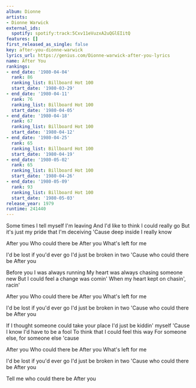 ```yaml
---
album: Dionne
artists:
- Dionne Warwick
external_ids:
  spotify: spotify:track:5Cxv11eVuzxA2uQGlEIitQ
features: []
first_released_as_single: false
key: after-you-dionne-warwick
lyrics_url: https://genius.com/Dionne-warwick-after-you-lyrics
name: After You
rankings:
- end_date: '1980-04-04'
  rank: 86
  ranking_list: Billboard Hot 100
  start_date: '1980-03-29'
- end_date: '1980-04-11'
  rank: 76
  ranking_list: Billboard Hot 100
  start_date: '1980-04-05'
- end_date: '1980-04-18'
  rank: 67
  ranking_list: Billboard Hot 100
  start_date: '1980-04-12'
- end_date: '1980-04-25'
  rank: 65
  ranking_list: Billboard Hot 100
  start_date: '1980-04-19'
- end_date: '1980-05-02'
  rank: 65
  ranking_list: Billboard Hot 100
  start_date: '1980-04-26'
- end_date: '1980-05-09'
  rank: 93
  ranking_list: Billboard Hot 100
  start_date: '1980-05-03'
release_year: 1979
runtime: 241440
---
```

Some times I tell myself I'm leaving
And I'd like to think I could really go
But it's just my pride that I'm deceiving
'Cause deep inside I really know

After you
Who could there be
After you
What's left for me

I'd be lost if you'd ever go
I'd just be broken in two
'Cause who could there be
After you

Before you I was always running
My heart was always chasing someone new
But I could feel a change was comin'
When my heart kept on chasin', racin'

After you
Who could there be
After you
What's left for me

I'd be lost if you'd ever go
I'd just be broken in two
'Cause who could there be
After you

If I thought someone could take your place
I'd just be kiddin' myself
'Cause I know I'd have to be a fool
To think that I could feel this way
For someone else, for someone else 'cause

After you
Who could there be
After you
What's left for me

I'd be lost if you'd ever go
I'd just be broken in two
'Cause who could there be
After you

Tell me who could there be
After you
